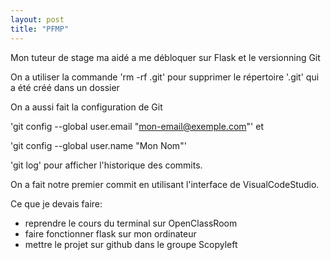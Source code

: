 ```yaml
---
layout: post
title: "PFMP"
---
```


Mon tuteur de stage ma aidé a me débloquer sur Flask et le versionning Git

On a utiliser la commande 'rm -rf .git' pour supprimer le répertoire '.git'
qui a été créé dans un dossier

On a aussi fait la configuration de Git

'git config --global user.email "mon-email@exemple.com"' et

'git config --global user.name "Mon Nom"'

'git log' pour afficher l'historique des commits.

On a fait notre premier commit en utilisant l'interface de VisualCodeStudio.

Ce que je devais faire: 

- reprendre le cours du terminal sur OpenClassRoom
- faire fonctionner flask sur mon ordinateur
- mettre le projet sur github dans le groupe Scopyleft